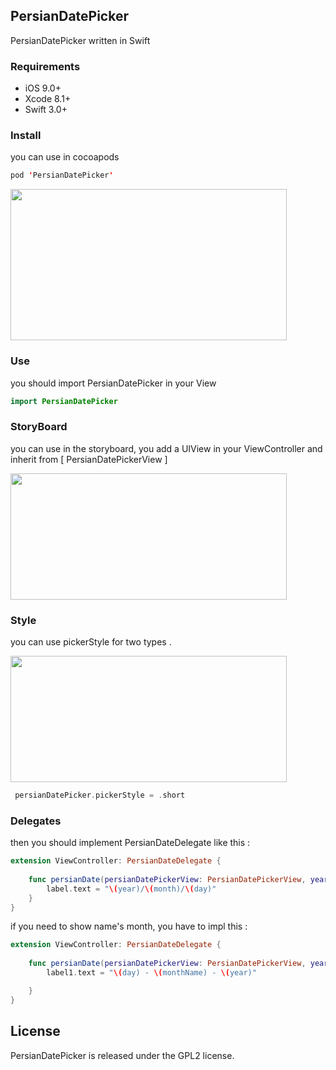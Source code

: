 ## PersianDatePicker

 PersianDatePicker written in Swift

### Requirements

   - iOS 9.0+ 
   - Xcode 8.1+
   - Swift 3.0+

### Install

you can use in cocoapods
```swift
pod 'PersianDatePicker'
```


<img src="https://raw.githubusercontent.com/farhad1985/PersianDatePicker/master/ScreenShot/Simulator%20Screen%20Shot%20May%208%2C%202017%2C%201.29.54%20PM.jpg"  height="242" width="442" />

### Use

you should import PersianDatePicker in your View

```swift
import PersianDatePicker
```

### StoryBoard
you can use in the storyboard, you add a UIView in your ViewController and inherit from [ PersianDatePickerView ]

<img src="https://github.com/farhad1985/PersianDatePicker/blob/master/ScreenShot/Screen%20Shot%202017-05-08%20at%201.30.16%20PM.png" height="202" width="442" />

### Style
you can use pickerStyle for two types . 

<img src="https://raw.githubusercontent.com/farhad1985/PersianDatePicker/master/ScreenShot/Simulator%20Screen%20Shot%20Jul%2029%2C%202017%2C%2011.17.23%20AM.png" height="202" width="442" />

```swift
 persianDatePicker.pickerStyle = .short
```


### Delegates

then you should implement PersianDateDelegate like this :

```swift
extension ViewController: PersianDateDelegate {
    
    func persianDate(persianDatePickerView: PersianDatePickerView, year: Int, month: Int, day: Int) {
        label.text = "\(year)/\(month)/\(day)"
    }
}

```

if you need to show name's month, you have to impl this :

```swift
extension ViewController: PersianDateDelegate {
    
    func persianDate(persianDatePickerView: PersianDatePickerView, year: Int, monthName: String, day: Int) {
        label1.text = "\(day) - \(monthName) - \(year)"

    }
}

```

## License

PersianDatePicker is released under the GPL2 license. 

